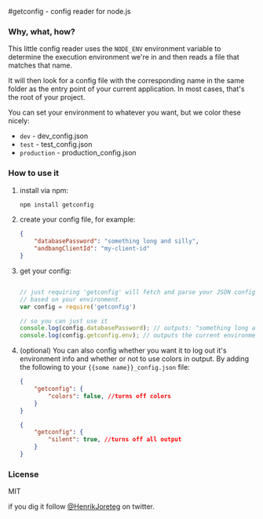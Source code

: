 #getconfig - config reader for node.js

### Why, what, how?
This little config reader uses the `NODE_ENV` environment variable to determine the execution environment we're in and then reads a file that matches that name. 

It will then look for a config file with the corresponding name in the same folder as the entry point of your current application. In most cases, that's the root of your project.

You can set your environment to whatever you want, but we color these nicely:

- `dev` - dev_config.json
- `test` - test_config.json
- `production` - production_config.json

### How to use it

1. install via npm: 

    ```bash
    npm install getconfig
    ```

2. create your config file, for example:

    ```json
    {
        "databasePassword": "something long and silly",
        "andbangClientId": "my-client-id"
    }
    ```

3. get your config: 

    ```js

    // just requiring 'getconfig' will fetch and parse your JSON config
    // based on your environment. 
    var config = require('getconfig')

    // so you can just use it
    console.log(config.databasePassword); // outputs: "something long and silly"
    console.log(config.getconfig.env); // outputs the current environment
    ```

4. (optional) You can also config whether you want it to log out it's environment info and whether or not to use colors in output. By adding the following to your `{{some name}}_config.json` file:

    ```json
    {
        "getconfig": {
            "colors": false, //turns off colors
        }
    }
    ```

    ```json
    {
        "getconfig": {
            "silent": true, //turns off all output
        }
    }
    ```

### License

MIT

if you dig it follow [@HenrikJoreteg](http://twitter.com/henrikjoreteg) on twitter.
